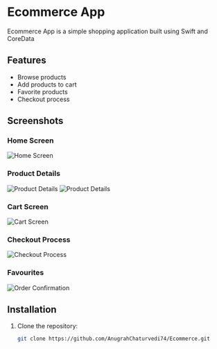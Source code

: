 # Ecommerce App

Ecommerce App is a simple shopping application built using Swift and CoreData

## Features

- Browse products
- Add products to cart
- Favorite products
- Checkout process

## Screenshots

### Home Screen
![Home Screen](./Ecommerce/Resources/Screenshots/00.png)

### Product Details
![Product Details](./Ecommerce/Resources/Screenshots/01.png)
![Product Details](./Ecommerce/Resources/Screenshots/02.png)

### Cart Screen
![Cart Screen](./Ecommerce/Resources/Screenshots/03.png)

### Checkout Process
![Checkout Process](./Ecommerce/Resources/Screenshots/04.png)

### Favourites
![Order Confirmation](./Ecommerce/Resources/Screenshots/05.png)

## Installation

1. Clone the repository:
   ```bash
   git clone https://github.com/AnugrahChaturvedi74/Ecommerce.git
